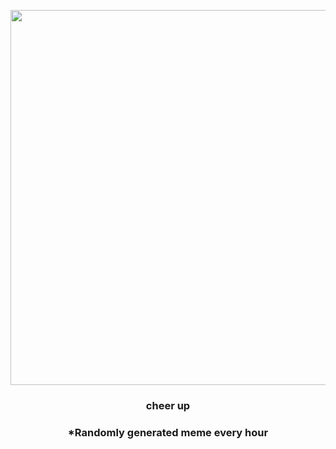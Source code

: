 <p align="center">
        <img src="https://i.redd.it/0l4a9a3fd2c91.jpg" width="600" height="600">
        </p>
        <h3 align="center">cheer up</h3>
        <h3 align="center">*Randomly generated meme every hour</h3>
    